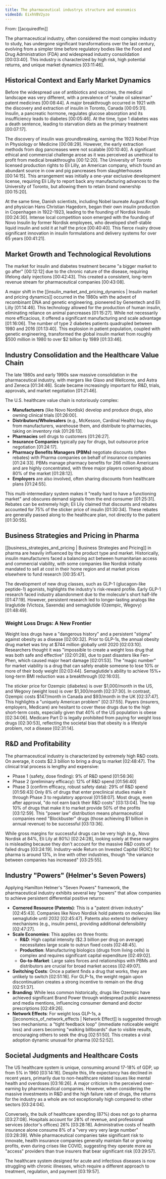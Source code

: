 ```yaml
---
title: The pharmaceutical industrys structure and economics
videoId: EixhVBV2yzo
---
```


From: [[acquiredfm]] <br/> 

The pharmaceutical industry, often considered the most complex industry to study, has undergone significant transformations over the last century, evolving from a simpler time before regulatory bodies like the Food and Drug Administration (FDA) and widespread industry consolidation <a class="yt-timestamp" data-t="00:03:40">[00:03:40]</a>. This industry is characterized by high risk, high potential returns, and unique market dynamics <a class="yt-timestamp" data-t="03:11:46">[03:11:46]</a>.

## Historical Context and Early Market Dynamics

Before the widespread use of antibiotics and vaccines, the medical landscape was very different, with a prevalence of "snake oil salesman" patent medicines <a class="yt-timestamp" data-t="00:08:44">[00:08:44]</a>. A major breakthrough occurred in 1921 with the discovery and extraction of insulin in Toronto, Canada <a class="yt-timestamp" data-t="00:05:31">[00:05:31]</a>. Insulin, a pancreatic hormone, regulates glucose absorption and its insufficiency leads to diabetes <a class="yt-timestamp" data-t="00:05:46">[00:05:46]</a>. At the time, type 1 diabetes was a death sentence, leading to starvation diets as the primary treatment <a class="yt-timestamp" data-t="00:07:17">[00:07:17]</a>.

The discovery of insulin was groundbreaking, earning the 1923 Nobel Prize in Physiology or Medicine <a class="yt-timestamp" data-t="00:08:29">[00:08:29]</a>. However, the early extraction methods from dog pancreases were not scalable <a class="yt-timestamp" data-t="00:10:40">[00:10:40]</a>. A significant ethical and commercial challenge arose as it was perceived as unethical to profit from medical breakthroughs <a class="yt-timestamp" data-t="00:12:20">[00:12:20]</a>. The University of Toronto licensed production rights to Eli Lilly, an American company, which found an abundant source in cow and pig pancreases from slaughterhouses <a class="yt-timestamp" data-t="00:14:15">[00:14:15]</a>. This arrangement was initially a one-year exclusive development license, requiring Eli Lilly to report back any manufacturing advances to the University of Toronto, but allowing them to retain brand ownership <a class="yt-timestamp" data-t="00:15:20">[00:15:20]</a>.

At the same time, Danish scientists, including Nobel laureate August Krogh and physician Hans Christian Hagedorn, began their own insulin production in Copenhagen in 1922-1923, leading to the founding of Nordisk Insulin <a class="yt-timestamp" data-t="00:24:30">[00:24:30]</a>. Intense local competition soon emerged with the founding of Novo Insulin by former Nordisk employees, who developed shelf-stable liquid insulin and sold it at half the price <a class="yt-timestamp" data-t="00:40:40">[00:40:40]</a>. This fierce rivalry drove significant innovation in insulin formulations and delivery systems for over 65 years <a class="yt-timestamp" data-t="00:41:21">[00:41:21]</a>.

## Market Growth and Technological Revolutions

The market for insulin and diabetes treatment became "a bigger market to go after" <a class="yt-timestamp" data-t="00:12:12">[00:12:12]</a> due to the chronic nature of the disease, requiring lifelong daily injections <a class="yt-timestamp" data-t="00:42:43">[00:42:43]</a>. This created a consistent, long-term revenue stream for pharmaceutical companies <a class="yt-timestamp" data-t="00:43:08">[00:43:08]</a>.

A major shift in the [[insulin_market_and_pricing_dynamics | Insulin market and pricing dynamics]] occurred in the 1980s with the advent of recombinant DNA and genetic engineering, pioneered by Genentech and Eli Lilly <a class="yt-timestamp" data-t="01:14:46">[01:14:46]</a>. This technology allowed for the production of human insulin, eliminating reliance on animal pancreases <a class="yt-timestamp" data-t="01:15:27">[01:15:27]</a>. While not necessarily more efficacious, it offered a significant manufacturing and scale advantage <a class="yt-timestamp" data-t="01:16:06">[01:16:06]</a>. The number of type 2 diabetes patients quadrupled between 1980 and 2016 <a class="yt-timestamp" data-t="01:13:40">[01:13:40]</a>. This explosion in patient population, coupled with genetic engineering, transformed the global insulin market from roughly \$500 million in 1980 to over \$2 billion by 1989 <a class="yt-timestamp" data-t="01:33:46">[01:33:46]</a>.

## Industry Consolidation and the Healthcare Value Chain

The late 1980s and early 1990s saw massive consolidation in the pharmaceutical industry, with mergers like Glaxo and Wellcome, and Astra and Zeneca <a class="yt-timestamp" data-t="01:34:46">[01:34:46]</a>. Scale became increasingly important for R&D, trials, approvals, and market negotiation <a class="yt-timestamp" data-t="01:21:46">[01:21:46]</a>.

The U.S. healthcare value chain is notoriously complex:
*   **Manufacturers** (like Novo Nordisk) develop and produce drugs, also owning clinical trials <a class="yt-timestamp" data-t="01:26:00">[01:26:00]</a>.
*   **Distributors/Wholesalers** (e.g., McKesson, Cardinal Health) buy drugs from manufacturers, warehouse them, and distribute to pharmacies, taking on inventory risk <a class="yt-timestamp" data-t="01:26:13">[01:26:13]</a>.
*   **Pharmacies** sell drugs to customers <a class="yt-timestamp" data-t="01:26:27">[01:26:27]</a>.
*   **Insurance Companies** typically pay for drugs, but outsource price negotiation <a class="yt-timestamp" data-t="01:24:17">[01:24:17]</a>.
*   **Pharmacy Benefits Managers (PBMs)** negotiate discounts (often rebates) with Pharma companies on behalf of insurance companies <a class="yt-timestamp" data-t="01:24:33">[01:24:33]</a>. PBMs manage pharmacy benefits for 266 million Americans and are highly concentrated, with three major players covering about 80% of the market <a class="yt-timestamp" data-t="01:28:12">[01:28:12]</a>.
*   **Employers** are also involved, often sharing discounts from healthcare plans <a class="yt-timestamp" data-t="01:24:55">[01:24:55]</a>.

This multi-intermediary system makes it "really hard to have a functioning market" and obscures demand signals from the end consumer <a class="yt-timestamp" data-t="01:25:31">[01:25:31]</a>. Rebates can be extremely high; Eli Lily claimed that discounts and rebates accounted for 75% of the sticker price of insulin <a class="yt-timestamp" data-t="01:30:34">[01:30:34]</a>. These rebates are generally passed along to the healthcare plan, not directly to the patient <a class="yt-timestamp" data-t="01:30:55">[01:30:55]</a>.

## Business Strategies and Pricing in Pharma

[[business_strategies_and_pricing | Business Strategies and Pricing]] in pharma are heavily influenced by the product type and market. Historically, insulin manufacturers faced a balancing act between humanitarian access and commercial viability, with some companies like Nordisk initially mandated to sell at cost in their home region and at market prices elsewhere to fund research <a class="yt-timestamp" data-t="00:35:47">[00:35:47]</a>.

The development of new drug classes, such as GLP-1 (glucagon-like peptide-1) agonists, highlights the industry's risk-reward profile. Early GLP-1 research faced industry abandonment due to the molecule's short half-life <a class="yt-timestamp" data-t="01:47:19">[01:47:19]</a>. However, persistent research led to longer-lasting analogs like liraglutide (Victoza, Saxenda) and semaglutide (Ozempic, Wegovy) <a class="yt-timestamp" data-t="01:48:49">[01:48:49]</a>.

### Weight Loss Drugs: A New Frontier
Weight loss drugs have a "dangerous history" and a persistent "stigma" against obesity as a disease <a class="yt-timestamp" data-t="02:00:32">[02:00:32]</a>. Prior to GLP-1s, the annual obesity drug market was tiny at \$744 million globally until 2020 <a class="yt-timestamp" data-t="02:03:10">[02:03:10]</a>. Researchers thought it was "impossible to create a weight loss drug that was both safe and effective" <a class="yt-timestamp" data-t="02:01:28">[02:01:28]</a>, due to past disasters like Fen-Phen, which caused major heart damage <a class="yt-timestamp" data-t="02:01:53">[02:01:53]</a>. The "magic number" for market viability is a drug that can safely enable someone to lose 10% or more of their body weight <a class="yt-timestamp" data-t="02:03:44">[02:03:44]</a>. Semaglutide's ability to achieve 15%+ long-term BMI reduction was a breakthrough <a class="yt-timestamp" data-t="02:16:03">[02:16:03]</a>.

The sticker price for Ozempic (diabetes) is over \$1,000/month in the US, and Wegovy (weight loss) is over \$1,300/month <a class="yt-timestamp" data-t="02:37:30">[02:37:30]</a>. In contrast, Ozempic costs \$147/month in Canada and \$93/month in the UK <a class="yt-timestamp" data-t="02:37:47">[02:37:47]</a>. This highlights a "uniquely American problem" <a class="yt-timestamp" data-t="02:37:55">[02:37:55]</a>.
Payers (insurers, employers, Medicare) are hesitant to cover these drugs due to the high short-term costs, especially given that 40% of the US population is obese <a class="yt-timestamp" data-t="02:34:06">[02:34:06]</a>. Medicare Part D is legally prohibited from paying for weight loss drugs <a class="yt-timestamp" data-t="02:30:53">[02:30:53]</a>, reflecting the societal bias that obesity is a lifestyle problem, not a disease <a class="yt-timestamp" data-t="02:31:14">[02:31:14]</a>.

## R&D and Profitability

The pharmaceutical industry is characterized by extremely high R&D costs. On average, it costs \$2.3 billion to bring a drug to market <a class="yt-timestamp" data-t="02:48:47">[02:48:47]</a>. The clinical trial process is lengthy and expensive:
*   Phase 1 (safety, dose finding): 9% of R&D spend <a class="yt-timestamp" data-t="01:56:36">[01:56:36]</a>
*   Phase 2 (preliminary efficacy): 12% of R&D spend <a class="yt-timestamp" data-t="01:56:40">[01:56:40]</a>
*   Phase 3 (confirm efficacy, robust safety data): 29% of R&D spend <a class="yt-timestamp" data-t="01:56:43">[01:56:43]</a>
Only 8% of drugs that enter preclinical studies make it through Phase 3 to regulatory approval <a class="yt-timestamp" data-t="01:58:07">[01:58:07]</a>. Most drugs, even after approval, "do not earn back their R&D costs" <a class="yt-timestamp" data-t="03:13:04">[03:13:04]</a>. The top 10% of drugs that make it to market provide 50% of the profits <a class="yt-timestamp" data-t="03:12:59">[03:12:59]</a>. This "power law" distribution means pharmaceutical companies need "Blockbuster" drugs (those achieving \$1 billion in annual revenue) to be successful <a class="yt-timestamp" data-t="03:13:36">[03:13:36]</a>.

While gross margins for successful drugs can be very high (e.g., Novo Nordisk at 84%, Eli Lily at 80%) <a class="yt-timestamp" data-t="02:24:28">[02:24:28]</a>, looking solely at these margins is misleading because they don't account for the massive R&D costs of failed drugs <a class="yt-timestamp" data-t="03:24:19">[03:24:19]</a>. Industry-wide Return on Invested Capital (ROIC) for pharma is around 13%, in line with other industries, though "the variance between companies has increased" <a class="yt-timestamp" data-t="03:25:55">[03:25:55]</a>.

## Industry "Powers" (Helmer's Seven Powers)

Applying Hamilton Helmer's "Seven Powers" framework, the pharmaceutical industry exhibits several key "powers" that allow companies to achieve persistent differential positive returns:

*   **Cornered Resource (Patents)**: This is a "patent driven industry" <a class="yt-timestamp" data-t="02:45:43">[02:45:43]</a>. Companies like Novo Nordisk hold patents on molecules like semaglutide until 2032 <a class="yt-timestamp" data-t="02:45:47">[02:45:47]</a>. Patents also extend to delivery mechanisms (e.g., insulin pens), providing additional defensibility <a class="yt-timestamp" data-t="02:47:27">[02:47:27]</a>.
*   **Scale Economies**: This applies on three fronts:
    *   **R&D**: High capital intensity (\$2.3 billion per drug on average) necessitates large scale to outrun fixed costs <a class="yt-timestamp" data-t="02:48:45">[02:48:45]</a>.
    *   **Production**: Manufacturing biologics (drugs from living cells) is complex and requires significant capital expenditure <a class="yt-timestamp" data-t="02:49:02">[02:49:02]</a>.
    *   **Go-to-Market**: Large sales forces and relationships with PBMs and distributors are crucial for broad market access <a class="yt-timestamp" data-t="02:49:07">[02:49:07]</a>.
*   **Switching Costs**: Once a patient finds a drug that works, they are unlikely to switch <a class="yt-timestamp" data-t="02:51:16">[02:51:16]</a>. For GLP-1s, the weight regain upon discontinuation creates a strong incentive to remain on the drug <a class="yt-timestamp" data-t="02:51:37">[02:51:37]</a>.
*   **Branding**: While less common historically, drugs like Ozempic have achieved significant Brand Power through widespread public awareness and media mentions, influencing consumer demand and doctor prescriptions <a class="yt-timestamp" data-t="02:49:26">[02:49:26]</a>.
*   **Network Effects**: For weight loss GLP-1s, a [[economics_of_network_effects | Network Effect]] is suggested through two mechanisms: a "tight feedback loop" (immediate noticeable weight loss) and users becoming "walking billboards" due to visible results, encouraging others to seek the drug <a class="yt-timestamp" data-t="02:51:50">[02:51:50]</a>. This creates a viral adoption dynamic unusual for pharma <a class="yt-timestamp" data-t="02:52:52">[02:52:52]</a>.

## Societal Judgments and Healthcare Costs

The US healthcare system is unique, consuming around 17-18% of GDP, up from 5% in 1960 <a class="yt-timestamp" data-t="03:14:16">[03:14:16]</a>. Despite this, life expectancy has declined in recent years, primarily due to non-healthcare related issues like mental health and overdoses <a class="yt-timestamp" data-t="03:16:26">[03:16:26]</a>.
A major criticism is the perceived over-earning by pharmaceutical companies. However, when considering the massive investments in R&D and the high failure rate of drugs, the returns for the industry as a whole are not exceptionally high compared to other sectors <a class="yt-timestamp" data-t="03:24:04">[03:24:04]</a>.

Conversely, the bulk of healthcare spending (87%) does not go to pharma <a class="yt-timestamp" data-t="03:27:08">[03:27:08]</a>. Hospitals account for 28% of revenue, and professional services (doctor's offices) 26% <a class="yt-timestamp" data-t="03:28:16">[03:28:16]</a>. Administrative costs of health insurance alone consume 8% of a "very very very large number" <a class="yt-timestamp" data-t="03:28:39">[03:28:39]</a>. While pharmaceutical companies take significant risk to innovate, health insurance companies generally maintain flat or growing profits, even during crises like COVID, suggesting they operate more as "access" providers than true insurers that bear significant risk <a class="yt-timestamp" data-t="03:29:57">[03:29:57]</a>.

The healthcare system designed for acute and infectious diseases is now struggling with chronic illnesses, which require a different approach to treatment, regulation, and payment <a class="yt-timestamp" data-t="03:19:57">[03:19:57]</a>.